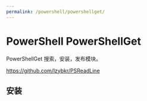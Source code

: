 ```yaml
---
permalink: /powershell/powershellget/
---
```


# PowerShell PowerShellGet

PowerShellGet 搜索，安装，发布模块。

<https://github.com/lzybkr/PSReadLine>

## 安装
